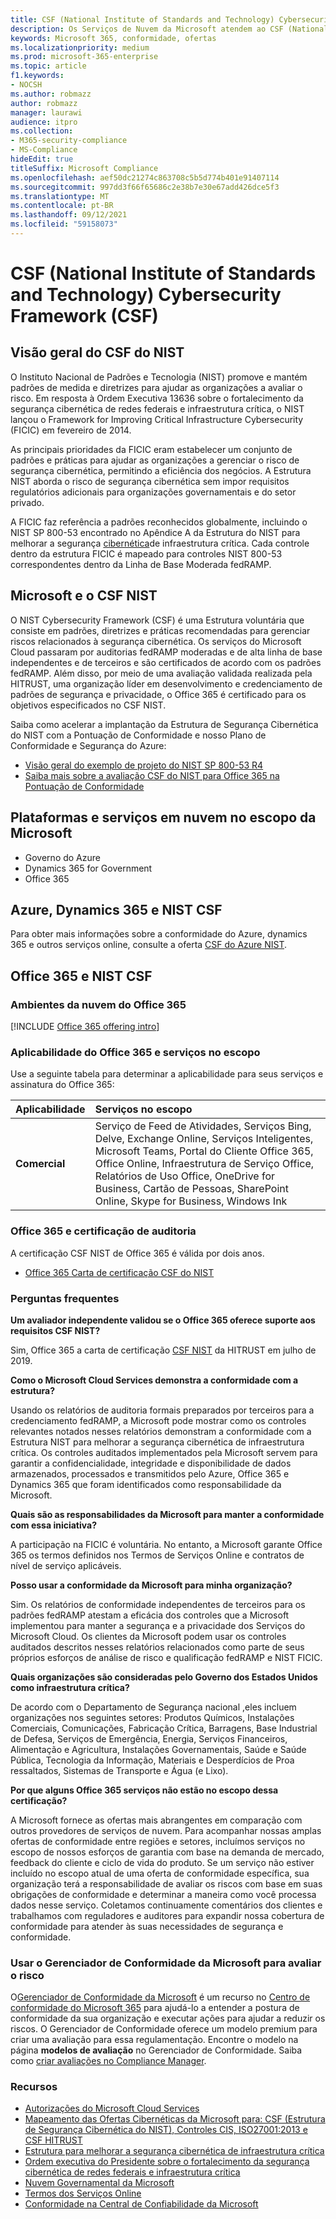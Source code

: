 ```yaml
---
title: CSF (National Institute of Standards and Technology) Cybersecurity Framework (CSF)
description: Os Serviços de Nuvem da Microsoft atendem ao CSF (National Institute of Standards and Technology) Cybersecurity Framework (CSF).
keywords: Microsoft 365, conformidade, ofertas
ms.localizationpriority: medium
ms.prod: microsoft-365-enterprise
ms.topic: article
f1.keywords:
- NOCSH
ms.author: robmazz
author: robmazz
manager: laurawi
audience: itpro
ms.collection:
- M365-security-compliance
- MS-Compliance
hideEdit: true
titleSuffix: Microsoft Compliance
ms.openlocfilehash: aef50dc21274c863708c5b5d774b401e91407114
ms.sourcegitcommit: 997dd3f66f65686c2e38b7e30e67add426dce5f3
ms.translationtype: MT
ms.contentlocale: pt-BR
ms.lasthandoff: 09/12/2021
ms.locfileid: "59158073"
---
```

# <a name="national-institute-of-standards-and-technology-nist-cybersecurity-framework-csf"></a>CSF (National Institute of Standards and Technology) Cybersecurity Framework (CSF)

## <a name="nist-csf-overview"></a>Visão geral do CSF do NIST

O Instituto Nacional de Padrões e Tecnologia (NIST) promove e mantém padrões de medida e diretrizes para ajudar as organizações a avaliar o risco. Em resposta à Ordem Executiva 13636 sobre o fortalecimento da segurança cibernética de redes federais e infraestrutura crítica, o NIST lançou o Framework for Improving Critical Infrastructure Cybersecurity (FICIC) em fevereiro de 2014.

As principais prioridades da FICIC eram estabelecer um conjunto de padrões e práticas para ajudar as organizações a gerenciar o risco de segurança cibernética, permitindo a eficiência dos negócios. A Estrutura NIST aborda o risco de segurança cibernética sem impor requisitos regulatórios adicionais para organizações governamentais e do setor privado.

A FICIC faz referência a padrões reconhecidos globalmente, incluindo o NIST SP 800-53 encontrado no Apêndice A da Estrutura do NIST para melhorar a segurança [cibernética](https://www.nist.gov/publications/framework-improving-critical-infrastructure-cybersecurity-version-11)de infraestrutura crítica. Cada controle dentro da estrutura FICIC é mapeado para controles NIST 800-53 correspondentes dentro da Linha de Base Moderada fedRAMP.

## <a name="microsoft-and-the-nist-csf"></a>Microsoft e o CSF NIST

O NIST Cybersecurity Framework (CSF) é uma Estrutura voluntária que consiste em padrões, diretrizes e práticas recomendadas para gerenciar riscos relacionados à segurança cibernética. Os serviços do Microsoft Cloud passaram por auditorias fedRAMP moderadas e de alta linha de base independentes e de terceiros e são certificados de acordo com os padrões fedRAMP. Além disso, por meio de uma avaliação validada realizada pela HITRUST, uma organização líder em desenvolvimento e credenciamento de padrões de segurança e privacidade, o Office 365 é certificado para os objetivos especificados no CSF NIST.

Saiba como acelerar a implantação da Estrutura de Segurança Cibernética do NIST com a Pontuação de Conformidade e nosso Plano de Conformidade e Segurança do Azure:

- [Visão geral do exemplo de projeto do NIST SP 800-53 R4](/azure/governance/blueprints/samples/nist-sp-800-53-rev4/)
- [Saiba mais sobre a avaliação CSF do NIST para Office 365 na Pontuação de Conformidade](https://techcommunity.microsoft.com/t5/Security-Privacy-and-Compliance/New-NIST-CSF-and-CSA-CCM-assessments-available-in-Compliance/ba-p/218554)

## <a name="microsoft-in-scope-cloud-platforms--services"></a>Plataformas e serviços em nuvem no escopo da Microsoft

- Governo do Azure
- Dynamics 365 for Government
- Office 365

## <a name="azure-dynamics-365-and-nist-csf"></a>Azure, Dynamics 365 e NIST CSF

Para obter mais informações sobre a conformidade do Azure, dynamics 365 e outros serviços online, consulte a oferta [CSF do Azure NIST](/azure/compliance/offerings/offering-nist-csf).

## <a name="office-365-and-nist-csf"></a>Office 365 e NIST CSF

### <a name="office-365-cloud-environments"></a>Ambientes da nuvem do Office 365

[!INCLUDE [Office 365 offering intro](../includes/o365-offering-introduction.md)]

### <a name="office-365-applicability-and-in-scope-services"></a>Aplicabilidade do Office 365 e serviços no escopo

Use a seguinte tabela para determinar a aplicabilidade para seus serviços e assinatura do Office 365:

| **Aplicabilidade** | **Serviços no escopo** |
|:------------------|:----------------------|
| **Comercial** | Serviço de Feed de Atividades, Serviços Bing, Delve, Exchange Online, Serviços Inteligentes, Microsoft Teams, Portal do Cliente Office 365, Office Online, Infraestrutura de Serviço Office, Relatórios de Uso Office, OneDrive for Business, Cartão de Pessoas, SharePoint Online, Skype for Business, Windows Ink |

### <a name="office-365-audit-cycle-and-certification"></a>Office 365 e certificação de auditoria

A certificação CSF NIST de Office 365 é válida por dois anos.

- [Office 365 Carta de certificação CSF do NIST](https://aka.ms/O365NISTCSFcertification)

### <a name="frequently-asked-questions"></a>Perguntas frequentes

**Um avaliador independente validou se o Office 365 oferece suporte aos requisitos CSF NIST?**

Sim, Office 365 a carta de certificação [CSF NIST](https://servicetrust.microsoft.com/ViewPage/MSComplianceGuide?command=Download&downloadType=Document&downloadId=2a472d92-7c3b-47e0-9ae7-0f539da31f42&docTab=4ce99610-c9c0-11e7-8c2c-f908a777fa4d_GRC_Assessment_Reports) da HITRUST em julho de 2019.

**Como o Microsoft Cloud Services demonstra a conformidade com a estrutura?**

Usando os relatórios de auditoria formais preparados por terceiros para a credenciamento fedRAMP, a Microsoft pode mostrar como os controles relevantes notados nesses relatórios demonstram a conformidade com a Estrutura NIST para melhorar a segurança cibernética de infraestrutura crítica. Os controles auditados implementados pela Microsoft servem para garantir a confidencialidade, integridade e disponibilidade de dados armazenados, processados e transmitidos pelo Azure, Office 365 e Dynamics 365 que foram identificados como responsabilidade da Microsoft.

**Quais são as responsabilidades da Microsoft para manter a conformidade com essa iniciativa?**

A participação na FICIC é voluntária. No entanto, a Microsoft garante Office 365 os termos definidos nos Termos de Serviços Online e contratos de nível de serviço aplicáveis.

**Posso usar a conformidade da Microsoft para minha organização?**

Sim. Os relatórios de conformidade independentes de terceiros para os padrões fedRAMP atestam a eficácia dos controles que a Microsoft implementou para manter a segurança e a privacidade dos Serviços do Microsoft Cloud. Os clientes da Microsoft podem usar os controles auditados descritos nesses relatórios relacionados como parte de seus próprios esforços de análise de risco e qualificação fedRAMP e NIST FICIC.

**Quais organizações são consideradas pelo Governo dos Estados Unidos como infraestrutura crítica?**

De acordo com o Departamento de Segurança nacional [,](https://www.dhs.gov/critical-infrastructure-sectors)eles incluem organizações nos seguintes setores: Produtos Químicos, Instalações Comerciais, Comunicações, Fabricação Crítica, Barragens, Base Industrial de Defesa, Serviços de Emergência, Energia, Serviços Financeiros, Alimentação e Agricultura, Instalações Governamentais, Saúde e Saúde Pública, Tecnologia da Informação, Materiais e Desperdícios de Proa ressaltados, Sistemas de Transporte e Água (e Lixo).

**Por que alguns Office 365 serviços não estão no escopo dessa certificação?**

A Microsoft fornece as ofertas mais abrangentes em comparação com outros provedores de serviços de nuvem. Para acompanhar nossas amplas ofertas de conformidade entre regiões e setores, incluímos serviços no escopo de nossos esforços de garantia com base na demanda de mercado, feedback do cliente e ciclo de vida do produto. Se um serviço não estiver incluído no escopo atual de uma oferta de conformidade específica, sua organização terá a responsabilidade de avaliar os riscos com base em suas obrigações de conformidade e determinar a maneira como você processa dados nesse serviço. Coletamos continuamente comentários dos clientes e trabalhamos com reguladores e auditores para expandir nossa cobertura de conformidade para atender às suas necessidades de segurança e conformidade.

### <a name="use-microsoft-compliance-manager-to-assess-your-risk"></a>Usar o Gerenciador de Conformidade da Microsoft para avaliar o risco

O[Gerenciador de Conformidade da Microsoft](/microsoft-365/compliance/compliance-manager) é um recurso no [Centro de conformidade do Microsoft 365](/microsoft-365/compliance/microsoft-365-compliance-center) para ajudá-lo a entender a postura de conformidade da sua organização e executar ações para ajudar a reduzir os riscos. O Gerenciador de Conformidade oferece um modelo premium para criar uma avaliação para essa regulamentação. Encontre o modelo na página **modelos de avaliação** no Gerenciador de Conformidade. Saiba como [criar avaliações no Compliance Manager](/microsoft-365/compliance/compliance-manager-assessments).

### <a name="resources"></a>Recursos

- [Autorizações do Microsoft Cloud Services](https://marketplace.fedramp.gov/index.html#/products?status=Compliant&sort=productName)
- [Mapeamento das Ofertas Cibernéticas da Microsoft para: CSF (Estrutura de Segurança Cibernética do NIST), Controles CIS, ISO27001:2013 e CSF HITRUST](https://go.microsoft.com/fwlink/p/?linkid=2074025)
- [Estrutura para melhorar a segurança cibernética de infraestrutura crítica](https://www.nist.gov/publications/framework-improving-critical-infrastructure-cybersecurity-version-11)
- [Ordem executiva do Presidente sobre o fortalecimento da segurança cibernética de redes federais e infraestrutura crítica](https://www.whitehouse.gov/the-press-office/2017/05/11/presidential-executive-order-strengthening-cybersecurity-federal)
- [Nuvem Governamental da Microsoft](https://go.microsoft.com/fwlink/p/?linkid=2087246)
- [Termos dos Serviços Online](https://www.microsoftvolumelicensing.com/DocumentSearch.aspx?Mode=3&DocumentTypeId=31)
- [Conformidade na Central de Confiabilidade da Microsoft](https://www.microsoft.com/trust-center/compliance/compliance-overview)
